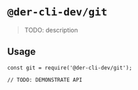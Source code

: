 # `@der-cli-dev/git`

> TODO: description

## Usage

```
const git = require('@der-cli-dev/git');

// TODO: DEMONSTRATE API
```
